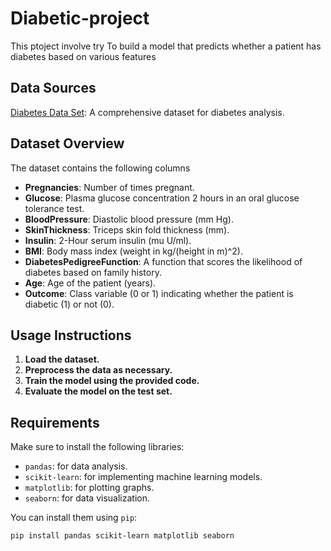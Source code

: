 # Diabetic-project 
This ptoject involve try To build a model that predicts whether a patient has diabetes based on various features
## Data Sources
[Diabetes Data Set](https://www.kaggle.com/datasets/mathchi/diabetes-data-set): A comprehensive dataset for diabetes analysis.

## Dataset Overview

The dataset contains the following columns
- **Pregnancies**: Number of times pregnant.
- **Glucose**: Plasma glucose concentration 2 hours in an oral glucose tolerance test.
- **BloodPressure**: Diastolic blood pressure (mm Hg).
- **SkinThickness**: Triceps skin fold thickness (mm).
- **Insulin**: 2-Hour serum insulin (mu U/ml).
- **BMI**: Body mass index (weight in kg/(height in m)^2).
- **DiabetesPedigreeFunction**: A function that scores the likelihood of diabetes based on family history.
- **Age**: Age of the patient (years).
- **Outcome**: Class variable (0 or 1) indicating whether the patient is diabetic (1) or not (0).
## Usage Instructions

1. **Load the dataset.**
2. **Preprocess the data as necessary.**
3. **Train the model using the provided code.**
4. **Evaluate the model on the test set.**

## Requirements

Make sure to install the following libraries:

- `pandas`: for data analysis.
- `scikit-learn`: for implementing machine learning models.
- `matplotlib`: for plotting graphs.
- `seaborn`: for data visualization.

You can install them using `pip`:

```bash
pip install pandas scikit-learn matplotlib seaborn
